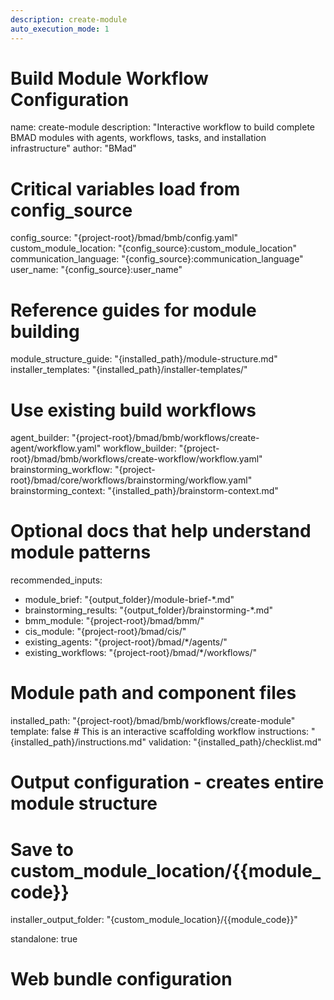 ```yaml
---
description: create-module
auto_execution_mode: 1
---
```


# Build Module Workflow Configuration
name: create-module
description: "Interactive workflow to build complete BMAD modules with agents, workflows, tasks, and installation infrastructure"
author: "BMad"

# Critical variables load from config_source
config_source: "{project-root}/bmad/bmb/config.yaml"
custom_module_location: "{config_source}:custom_module_location"
communication_language: "{config_source}:communication_language"
user_name: "{config_source}:user_name"

# Reference guides for module building
module_structure_guide: "{installed_path}/module-structure.md"
installer_templates: "{installed_path}/installer-templates/"

# Use existing build workflows
agent_builder: "{project-root}/bmad/bmb/workflows/create-agent/workflow.yaml"
workflow_builder: "{project-root}/bmad/bmb/workflows/create-workflow/workflow.yaml"
brainstorming_workflow: "{project-root}/bmad/core/workflows/brainstorming/workflow.yaml"
brainstorming_context: "{installed_path}/brainstorm-context.md"

# Optional docs that help understand module patterns
recommended_inputs:
  - module_brief: "{output_folder}/module-brief-*.md"
  - brainstorming_results: "{output_folder}/brainstorming-*.md"
  - bmm_module: "{project-root}/bmad/bmm/"
  - cis_module: "{project-root}/bmad/cis/"
  - existing_agents: "{project-root}/bmad/*/agents/"
  - existing_workflows: "{project-root}/bmad/*/workflows/"

# Module path and component files
installed_path: "{project-root}/bmad/bmb/workflows/create-module"
template: false # This is an interactive scaffolding workflow
instructions: "{installed_path}/instructions.md"
validation: "{installed_path}/checklist.md"

# Output configuration - creates entire module structure
# Save to custom_module_location/{{module_code}}
installer_output_folder: "{custom_module_location}/{{module_code}}"

standalone: true

# Web bundle configuration